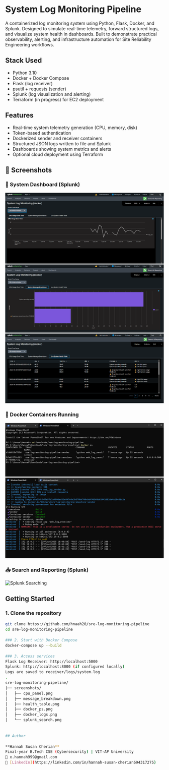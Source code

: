 # System Log Monitoring Pipeline

A containerized log monitoring system using Python, Flask, Docker, and Splunk. Designed to simulate real-time telemetry, forward structured logs, and visualize system health in dashboards. Built to demonstrate practical observability, alerting, and infrastructure automation for Site Reliability Engineering workflows.

## Stack Used

- Python 3.10
- Docker + Docker Compose
- Flask (log receiver)
- psutil + requests (sender)
- Splunk (log visualization and alerting)
- Terraform (in progress) for EC2 deployment

## Features

- Real-time system telemetry generation (CPU, memory, disk)
- Token-based authentication
- Dockerized sender and receiver containers
- Structured JSON logs written to file and Splunk
- Dashboards showing system metrics and alerts
- Optional cloud deployment using Terraform
  
## 🧪 Screenshots

### 🎯 System Dashboard (Splunk)
![CPU over Time](splunk_screenshots/cpu_usage.png)
![System Message Breakdown](splunk_screenshots/sys_msg_breakdown.png)
![System Health Table](splunk_screenshots/sys_health.png)

### 🐳 Docker Containers Running
![Docker ps output](splunk_screenshots/docker_ps.png)
![Docker logs](splunk_screenshots/docker_logs.png)

### 📥 Search and Reporting (Splunk)
![Splunk Searching](docs/splunk_search.png)

## Getting Started

### 1. Clone the repository
```bash
git clone https://github.com/hnaah20/sre-log-monitoring-pipeline
cd sre-log-monitoring-pipeline

### 2. Start with Docker Compose
docker-compose up --build

### 3. Access services
Flask Log Receiver: http://localhost:5000
Splunk: http://localhost:8000 (if configured locally)
Logs are saved to receiver/logs/system.log
.
sre-log-monitoring-pipeline/
├── screenshots/
│   ├── cpu_panel.png
│   ├── message_breakdown.png
│   ├── health_table.png
│   ├── docker_ps.png
│   ├── docker_logs.png
│   └── splunk_search.png


## Author

**Hannah Susan Cherian**  
Final-year B.Tech CSE (Cybersecurity) | VIT-AP University  
📧 x.hannah999@gmail.com  
🔗 [LinkedIn](https://linkedin.com/in/hannah-susan-cherian694317275)

